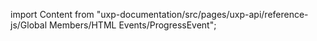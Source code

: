 
import Content from "uxp-documentation/src/pages/uxp-api/reference-js/Global Members/HTML Events/ProgressEvent";

<Content query="product=xd"/>
